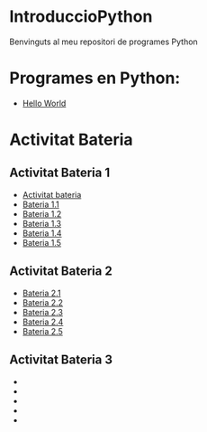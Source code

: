 # IntroduccioPython
Benvinguts al meu repositori de programes Python

# Programes en Python: 

- [Hello World](Hello_world.py)

# Activitat Bateria 
## Activitat Bateria 1
- [Activitat bateria](bateria.md)
- [Bateria 1.1](Bateria11.py)
- [Bateria 1.2](Bateria12.py)
- [Bateria 1.3](Bateria13.py)
- [Bateria 1.4](Bateria14.py)
- [Bateria 1.5](Bateria15.py)
## Activitat Bateria 2
- [Bateria 2.1](Bateria21.py)
- [Bateria 2.2](Bateria22.py)
- [Bateria 2.3](Bateria23.py)
- [Bateria 2.4](Bateria24.py)
- [Bateria 2.5](Bateria25.py)
## Activitat Bateria 3
- []()
- []()
- []()
- []()
- []()

